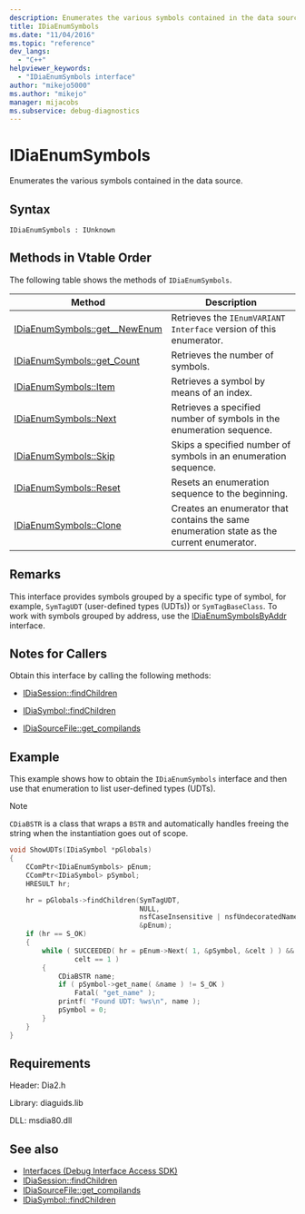 ```yaml
---
description: Enumerates the various symbols contained in the data source.
title: IDiaEnumSymbols
ms.date: "11/04/2016"
ms.topic: "reference"
dev_langs:
  - "C++"
helpviewer_keywords:
  - "IDiaEnumSymbols interface"
author: "mikejo5000"
ms.author: "mikejo"
manager: mijacobs
ms.subservice: debug-diagnostics
---
```


# IDiaEnumSymbols

Enumerates the various symbols contained in the data source.

## Syntax

`IDiaEnumSymbols : IUnknown`

## Methods in Vtable Order

The following table shows the methods of `IDiaEnumSymbols`.

|Method|Description|
|------------|-----------------|
|[IDiaEnumSymbols::get__NewEnum](../../debugger/debug-interface-access/idiaenumsymbols-get-newenum.md)|Retrieves the `IEnumVARIANT Interface` version of this enumerator.|
|[IDiaEnumSymbols::get_Count](../../debugger/debug-interface-access/idiaenumsymbols-get-count.md)|Retrieves the number of symbols.|
|[IDiaEnumSymbols::Item](../../debugger/debug-interface-access/idiaenumsymbols-item.md)|Retrieves a symbol by means of an index.|
|[IDiaEnumSymbols::Next](../../debugger/debug-interface-access/idiaenumsymbols-next.md)|Retrieves a specified number of symbols in the enumeration sequence.|
|[IDiaEnumSymbols::Skip](../../debugger/debug-interface-access/idiaenumsymbols-skip.md)|Skips a specified number of symbols in an enumeration sequence.|
|[IDiaEnumSymbols::Reset](../../debugger/debug-interface-access/idiaenumsymbols-reset.md)|Resets an enumeration sequence to the beginning.|
|[IDiaEnumSymbols::Clone](../../debugger/debug-interface-access/idiaenumsymbols-clone.md)|Creates an enumerator that contains the same enumeration state as the current enumerator.|

## Remarks

This interface provides symbols grouped by a specific type of symbol, for example, `SymTagUDT` (user-defined types (UDTs)) or `SymTagBaseClass`. To work with symbols grouped by address, use the [IDiaEnumSymbolsByAddr](../../debugger/debug-interface-access/idiaenumsymbolsbyaddr.md) interface.

## Notes for Callers

Obtain this interface by calling the following methods:

- [IDiaSession::findChildren](../../debugger/debug-interface-access/idiasession-findchildren.md)

- [IDiaSymbol::findChildren](../../debugger/debug-interface-access/idiasymbol-findchildren.md)

- [IDiaSourceFile::get_compilands](../../debugger/debug-interface-access/idiasourcefile-get-compilands.md)

## Example

This example shows how to obtain the `IDiaEnumSymbols` interface and then use that enumeration to list user-defined types (UDTs).

> [!NOTE]
> `CDiaBSTR` is a class that wraps a `BSTR` and automatically handles freeing the string when the instantiation goes out of scope.

```c++
void ShowUDTs(IDiaSymbol *pGlobals)
{
    CComPtr<IDiaEnumSymbols> pEnum;
    CComPtr<IDiaSymbol> pSymbol;
    HRESULT hr;

    hr = pGlobals->findChildren(SymTagUDT,
                                NULL,
                                nsfCaseInsensitive | nsfUndecoratedName,
                                &pEnum);
    if (hr == S_OK)
    {
        while ( SUCCEEDED( hr = pEnum->Next( 1, &pSymbol, &celt ) ) &&
                celt == 1 )
        {
            CDiaBSTR name;
            if ( pSymbol->get_name( &name ) != S_OK )
                Fatal( "get_name" );
            printf( "Found UDT: %ws\n", name );
            pSymbol = 0;
        }
    }
}
```

## Requirements

Header: Dia2.h

Library: diaguids.lib

DLL: msdia80.dll

## See also

- [Interfaces (Debug Interface Access SDK)](../../debugger/debug-interface-access/interfaces-debug-interface-access-sdk.md)
- [IDiaSession::findChildren](../../debugger/debug-interface-access/idiasession-findchildren.md)
- [IDiaSourceFile::get_compilands](../../debugger/debug-interface-access/idiasourcefile-get-compilands.md)
- [IDiaSymbol::findChildren](../../debugger/debug-interface-access/idiasymbol-findchildren.md)
